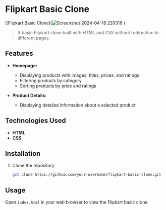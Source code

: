 # Flipkart Basic Clone

![Flipkart Basic Clone](![Screenshot 2024-04-18 220316](https://github.com/sohailshk/sohailshk.github.io/assets/122166523/89135557-efcf-493c-bffb-7e642c393b12)
)

> A basic Flipkart clone built with HTML and CSS without redirection to different pages.
> 
## Features

- **Homepage:**
  - Displaying products with images, titles, prices, and ratings
  - Filtering products by category
  - Sorting products by price and ratings

- **Product Details:**
  - Displaying detailed information about a selected product

## Technologies Used

- **HTML**
- **CSS**

## Installation

1. Clone the repository
    ```bash
    git clone https://github.com/your-username/flipkart-basic-clone.git
    ```
    
## Usage

Open `index.html` in your web browser to view the Flipkart basic clone.

